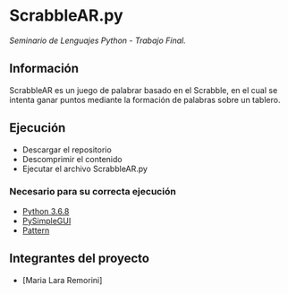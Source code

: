 # ScrabbleAR.py
_Seminario de Lenguajes Python - Trabajo Final._

## Información
ScrabbleAR es un juego de palabrar basado en el Scrabble, en el cual se intenta ganar puntos mediante la formación de palabras sobre un tablero.

## Ejecución
  * Descargar el repositorio
  * Descomprimir el contenido
  * Ejecutar el archivo ScrabbleAR.py

### Necesario para su correcta ejecución
 * [Python 3.6.8](https://www.python.org/downloads/release/python-368/)
 * [PySimpleGUI](https://github.com/PySimpleGUI/PySimpleGUI/) 
 * [Pattern](https://github.com/clips/pattern/)

## Integrantes del proyecto 
  * [Maria Lara Remorini]

